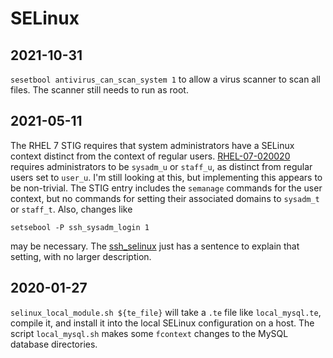 # SELinux

## 2021-10-31

`sesetbool antivirus_can_scan_system 1` to allow a virus scanner to
scan all files. The scanner still needs to run as root.


## 2021-05-11

The RHEL 7 STIG requires that system administrators have a SELinux
context distinct from the context of regular users.
[RHEL-07-020020][stig020] requires administrators to be `sysadm_u` or
`staff_u`, as distinct from regular users set to `user_u`. I'm still
looking at this, but implementing this appears to be non-trivial. The
STIG entry includes the `semanage` commands for the user context, but
no commands for setting their associated domains to `sysadm_t` or
`staff_t`. Also, changes like

```
setsebool -P ssh_sysadm_login 1
```

may be necessary. The [ssh_selinux][manpage] just has a sentence to
explain that setting, with no larger description.

[manpage]: https://linux.die.net/man/8/ssh_selinux
[stig020]: https://rhel7stig.readthedocs.io/en/latest/medium.html#v-71971-the-operating-system-must-prevent-non-privileged-users-from-executing-privileged-functions-to-include-disabling-circumventing-or-altering-implemented-security-safeguards-countermeasures-rhel-07-020020


## 2020-01-27
`selinux_local_module.sh ${te_file}` will take a `.te` file like
`local_mysql.te`, compile it, and install it into the local SELinux
configuration on a host. The script `local_mysql.sh` makes some
`fcontext` changes to the MySQL database directories.

